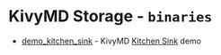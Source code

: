 # KivyMD Storage - `binaries`

- [demo_kitchen_sink](demo_kitchen_sink) - KivyMD [Kitchen Sink](https://github.com/kivymd/KivyMD/tree/master/demos/kitchen_sink) demo
